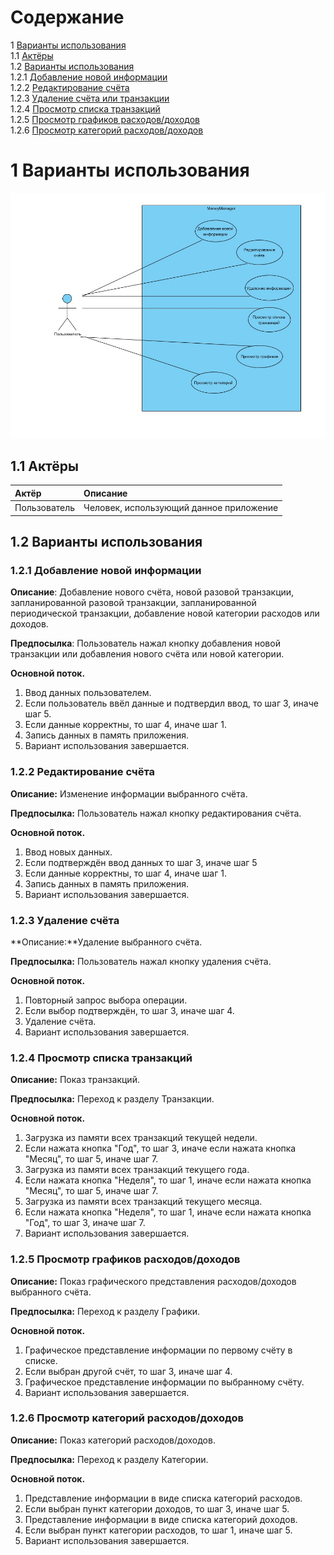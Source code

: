 # **Содержание**
1 [Варианты использования](#use_case)  
1.1 [Актёры](#actor)  
1.2 [Варианты использования](#_use_case)  
1.2.1 [Добавление новой информации](#_add_new_transaction_or)  
1.2.2 [Редактирование счёта](#update_account)   
1.2.3 [Удаление счёта или транзакции](#delete_account)  
1.2.4 [Просмотр списка транзакций](#list_of_transaction)     
1.2.5 [Просмотр графиков расходов/доходов](#show_chart)     
1.2.6 [Просмотр категорий расходов/доходов](#show_categories)

<a name="use_case"/>

# 1 **Варианты использования**

![Варианты использования](use_case/UseCase2.0.jpg) 

<a name="actor"/>

## 1.1 **Актёры**

| Актёр | Описание | 
|:---|:---|
| Пользователь | Человек, использующий данное приложение |

<a name="_use_case"/>

## 1.2 **Варианты использования**


<a name="_add_new_transaction_or"/>

### 1.2.1 **Добавление новой информации**

**Описание**: Добавление нового счёта, новой разовой транзакции, запланированной разовой транзакции, запланированной периодической транзакции, добавление новой категории расходов или доходов.

**Предпосылка**: Пользователь нажал кнопку добавления новой транзакции или добавления нового счёта или новой категории.

**Основной поток.**

1. Ввод данных пользователем.
2. Если пользователь ввёл данные и подтвердил ввод, то шаг 3, иначе шаг 5.
3. Если данные корректны, то шаг 4, иначе шаг 1.
4. Запись данных в память приложения.
5. Вариант использования завершается.

<a name="update_account"/>

### 1.2.2 **Редактирование счёта**

**Описание:** Изменение информации выбранного счёта.

**Предпосылка:** Пользователь нажал кнопку редактирования счёта.

**Основной поток.**

1. Ввод новых данных.
2. Если подтверждён ввод данных то шаг 3, иначе шаг 5
3. Если данные корректны, то шаг 4, иначе шаг 1.
4. Запись данных в память приложения.
5. Вариант использования завершается.

<a name="delete_account"/>

### 1.2.3 **Удаление счёта**

**Описание:**Удаление выбранного счёта.

**Предпосылка:** Пользователь нажал кнопку удаления счёта.

**Основной поток.**

1. Повторный запрос выбора операции.
2. Если выбор подтверждён, то шаг 3, иначе шаг 4.
3. Удаление счёта.
4. Вариант использования завершается.

### 1.2.4 **Просмотр списка транзакций**

**Описание:** Показ транзакций.

**Предпосылка:** Переход к разделу Транзакции.

**Основной поток.**
1. Загрузка из памяти всех транзакций текущей недели.
2. Если нажата кнопка "Год", то шаг 3, иначе если нажата кнопка "Месяц", то шаг 5, иначе шаг 7.
3. Загрузка из памяти всех транзакций текущего года.
4. Если нажата кнопка "Неделя", то шаг 1, иначе если нажата кнопка "Месяц", то шаг 5, иначе шаг 7.
5. Загрузка из памяти всех транзакций текущего месяца.
6. Если нажата кнопка "Неделя", то шаг 1, иначе если нажата кнопка "Год", то шаг 3, иначе шаг 7.
7. Вариант использования завершается.

<a name="show_chart"/>

### 1.2.5 **Просмотр графиков расходов/доходов**

**Описание:** Показ графического представления расходов/доходов выбранного счёта.

**Предпосылка:** Переход к разделу Графики.

**Основной поток.**
1. Графическое представление информации по первому счёту в списке.
2. Если выбран другой счёт, то шаг 3, иначе шаг 4.
3. Графическое представление информации по выбранному счёту.
4. Вариант использования завершается.

<a name="show_categories"/>

### 1.2.6 **Просмотр категорий расходов/доходов**

**Описание:** Показ категорий расходов/доходов.

**Предпосылка:** Переход к разделу Категории.

**Основной поток.**

1. Представление информации в виде списка категорий расходов.
2. Если выбран пункт категории доходов, то шаг 3, иначе шаг 5.
3. Представление информации в виде списка категорий доходов.
4. Если выбран пункт категории расходов, то шаг 1, иначе шаг 5.
5. Вариант использования завершается.